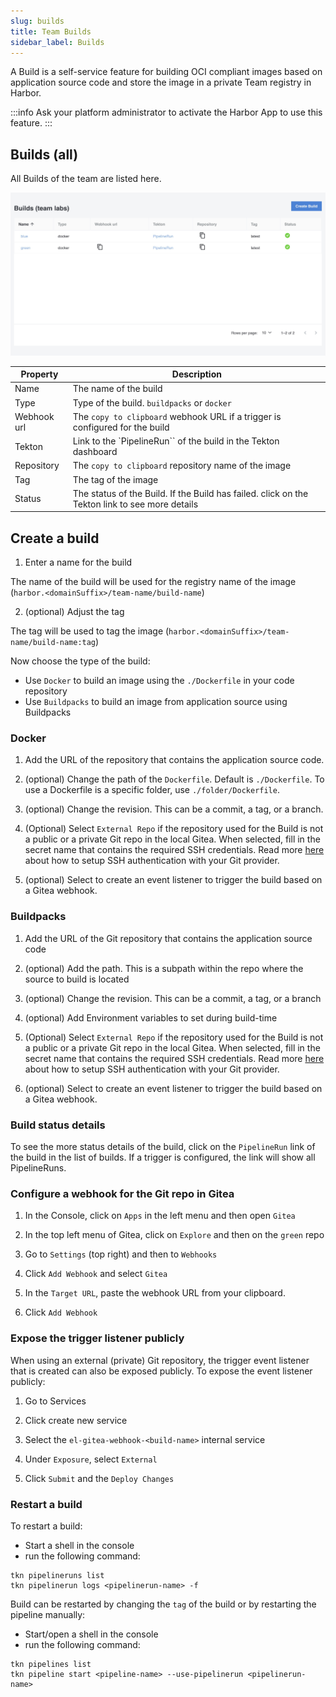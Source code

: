```yaml
---
slug: builds
title: Team Builds
sidebar_label: Builds
---
```


<!-- ![Console: new service](img/team-builds.png) -->

A Build is a self-service feature for building OCI compliant images based on application source code and store the image in a private Team registry in Harbor.

:::info
Ask your platform administrator to activate the Harbor App to use this feature.
:::

## Builds (all)

All Builds of the team are listed here.

![Team builds](../../img/team-builds.png)

| Property    | Description                                                                                    |
| ----------- | ---------------------------------------------------------------------------------------------- |
| Name        | The name of the build                                                                          |
| Type        | Type of the build. `buildpacks` or `docker`                                                    |
| Webhook url | The `copy to clipboard` webhook URL if a trigger is configured for the build                   |
| Tekton      | Link to the `PipelineRun`` of the build in the Tekton dashboard                                |
| Repository  | The `copy to clipboard` repository name of the image                                           |
| Tag         | The tag of the image                                                                           |
| Status      | The status of the Build. If the Build has failed. click on the Tekton link to see more details |

## Create a build

1. Enter a name for the build

The name of the build will be used for the registry name of the image (`harbor.<domainSuffix>/team-name/build-name`)

2. (optional) Adjust the tag

The tag will be used to tag the image (`harbor.<domainSuffix>/team-name/build-name:tag`)

Now choose the type of the build:

- Use `Docker` to build an image using the `./Dockerfile` in your code repository
- Use `Buildpacks` to build an image from application source using Buildpacks

### Docker

1. Add the URL of the repository that contains the application source code.

2. (optional) Change the path of the `Dockerfile`. Default is `./Dockerfile`. To use a Dockerfile is a specific folder, use `./folder/Dockerfile`.

3. (optional) Change the revision. This can be a commit, a tag, or a branch.

4. (Optional) Select `External Repo` if the repository used for the Build is not a public or a private Git repo in the local Gitea. When selected, fill in the secret name that contains the required SSH credentials. Read more [here](https://tekton.dev/docs/how-to-guides/clone-repository/#git-authentication) about how to setup SSH authentication with your Git provider.

5. (optional) Select to create an event listener to trigger the build based on a Gitea webhook.

### Buildpacks

1. Add the URL of the Git repository that contains the application source code

2. (optional) Add the path. This is a subpath within the repo where the source to build is located

3. (optional) Change the revision. This can be a commit, a tag, or a branch

4. (optional) Add Environment variables to set during build-time

5. (Optional) Select `External Repo` if the repository used for the Build is not a public or a private Git repo in the local Gitea. When selected, fill in the secret name that contains the required SSH credentials. Read more [here](https://tekton.dev/docs/how-to-guides/clone-repository/#git-authentication) about how to setup SSH authentication with your Git provider.

6. (optional) Select to create an event listener to trigger the build based on a Gitea webhook.

### Build status details

To see the more status details of the build, click on the `PipelineRun` link of the build in the list of builds. If a trigger is configured, the link will show all PipelineRuns.

### Configure a webhook for the Git repo in Gitea

1. In the Console, click on `Apps` in the left menu and then open `Gitea`

2. In the top left menu of Gitea, click on `Explore` and then on the `green` repo

3. Go to `Settings` (top right) and then to `Webhooks`

4. Click `Add Webhook` and select `Gitea`

5. In the `Target URL`, paste the webhook URL from your clipboard.

6. Click `Add Webhook`

### Expose the trigger listener publicly

When using an external (private) Git repository, the trigger event listener that is created can also be exposed publicly. To expose the event listener publicly:

1. Go to Services

2. Click create new service

3. Select the `el-gitea-webhook-<build-name>` internal service

4. Under `Exposure`, select `External`

5. Click `Submit` and the `Deploy Changes`

### Restart a build

To restart a build:

- Start a shell in the console
- run the following command:

```
tkn pipelineruns list
tkn pipelinerun logs <pipelinerun-name> -f
```

Build can be restarted by changing the `tag` of the build or by restarting the pipeline manually:

- Start/open a shell in the console
- run the following command:

```
tkn pipelines list
tkn pipeline start <pipeline-name> --use-pipelinerun <pipelinerun-name>
```
